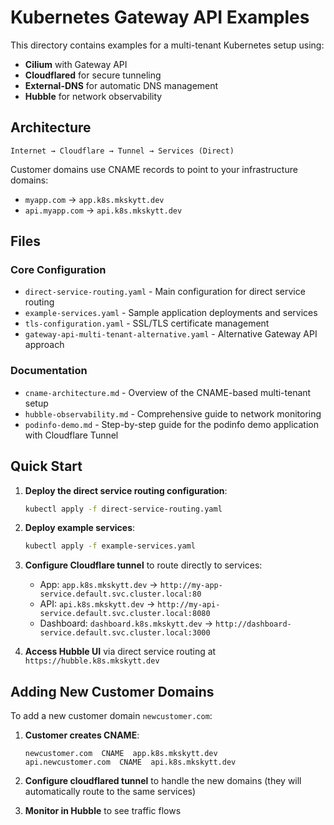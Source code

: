 # Kubernetes Gateway API Examples

This directory contains examples for a multi-tenant Kubernetes setup using:
- **Cilium** with Gateway API
- **Cloudflared** for secure tunneling
- **External-DNS** for automatic DNS management
- **Hubble** for network observability

## Architecture

```
Internet → Cloudflare → Tunnel → Services (Direct)
```

Customer domains use CNAME records to point to your infrastructure domains:
- `myapp.com` → `app.k8s.mkskytt.dev`
- `api.myapp.com` → `api.k8s.mkskytt.dev`

## Files

### Core Configuration
- `direct-service-routing.yaml` - Main configuration for direct service routing
- `example-services.yaml` - Sample application deployments and services
- `tls-configuration.yaml` - SSL/TLS certificate management
- `gateway-api-multi-tenant-alternative.yaml` - Alternative Gateway API approach

### Documentation
- `cname-architecture.md` - Overview of the CNAME-based multi-tenant setup
- `hubble-observability.md` - Comprehensive guide to network monitoring
- `podinfo-demo.md` - Step-by-step guide for the podinfo demo application with Cloudflare Tunnel

## Quick Start

1. **Deploy the direct service routing configuration**:
   ```bash
   kubectl apply -f direct-service-routing.yaml
   ```

2. **Deploy example services**:
   ```bash
   kubectl apply -f example-services.yaml
   ```

3. **Configure Cloudflare tunnel** to route directly to services:
   - App: `app.k8s.mkskytt.dev` → `http://my-app-service.default.svc.cluster.local:80`
   - API: `api.k8s.mkskytt.dev` → `http://my-api-service.default.svc.cluster.local:8080`
   - Dashboard: `dashboard.k8s.mkskytt.dev` → `http://dashboard-service.default.svc.cluster.local:3000`

4. **Access Hubble UI** via direct service routing at `https://hubble.k8s.mkskytt.dev`

## Adding New Customer Domains

To add a new customer domain `newcustomer.com`:

1. **Customer creates CNAME**:
   ```
   newcustomer.com  CNAME  app.k8s.mkskytt.dev
   api.newcustomer.com  CNAME  api.k8s.mkskytt.dev
   ```

2. **Configure cloudflared tunnel** to handle the new domains (they will automatically route to the same services)

3. **Monitor in Hubble** to see traffic flows
